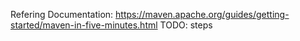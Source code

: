 Refering Documentation: https://maven.apache.org/guides/getting-started/maven-in-five-minutes.html
TODO: steps 
